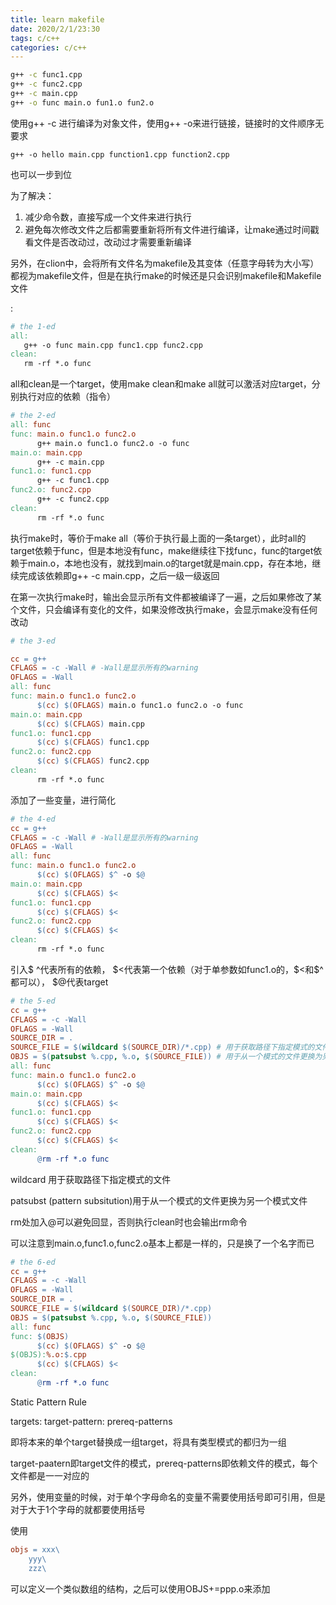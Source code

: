 ```yaml
---
title: learn makefile
date: 2020/2/1/23:30
tags: c/c++
categories: c/c++
---
```


```bash
g++ -c func1.cpp
g++ -c func2.cpp
g++ -c main.cpp 
g++ -o func main.o fun1.o fun2.o
```

使用g++ -c 进行编译为对象文件，使用g++ -o来进行链接，链接时的文件顺序无要求

<!--more-->

```text
g++ -o hello main.cpp function1.cpp function2.cpp
```

也可以一步到位

为了解决：

1. 减少命令数，直接写成一个文件来进行执行
2. 避免每次修改文件之后都需要重新将所有文件进行编译，让make通过时间戳看文件是否改动过，改动过才需要重新编译

另外，在clion中，会将所有文件名为makefile及其变体（任意字母转为大小写）都视为makefile文件，但是在执行make的时候还是只会识别makefile和Makefile文件

 <target>:<dependencies>

```makefile
# the 1-ed
all:
   g++ -o func main.cpp func1.cpp func2.cpp
clean:
   rm -rf *.o func
```

all和clean是一个target，使用make clean和make all就可以激活对应target，分别执行对应的依赖（指令）



```makefile
# the 2-ed
all: func
func: main.o func1.o func2.o
      g++ main.o func1.o func2.o -o func
main.o: main.cpp
      g++ -c main.cpp
func1.o: func1.cpp
      g++ -c func1.cpp
func2.o: func2.cpp
      g++ -c func2.cpp
clean:
      rm -rf *.o func
```

执行make时，等价于make all（等价于执行最上面的一条target），此时all的target依赖于func，但是本地没有func，make继续往下找func，func的target依赖于main.o，本地也没有，就找到main.o的target就是main.cpp，存在本地，继续完成该依赖即g++ -c main.cpp，之后一级一级返回

在第一次执行make时，输出会显示所有文件都被编译了一遍，之后如果修改了某个文件，只会编译有变化的文件，如果没修改执行make，会显示make没有任何改动



```makefile
# the 3-ed

cc = g++
CFLAGS = -c -Wall # -Wall是显示所有的warning
OFLAGS = -Wall
all: func
func: main.o func1.o func2.o
      $(cc) $(OFLAGS) main.o func1.o func2.o -o func
main.o: main.cpp
      $(cc) $(CFLAGS) main.cpp
func1.o: func1.cpp
      $(cc) $(CFLAGS) func1.cpp
func2.o: func2.cpp
      $(cc) $(CFLAGS) func2.cpp
clean:
      rm -rf *.o func
```

添加了一些变量，进行简化





```makefile
# the 4-ed
cc = g++
CFLAGS = -c -Wall # -Wall是显示所有的warning
OFLAGS = -Wall
all: func
func: main.o func1.o func2.o
      $(cc) $(OFLAGS) $^ -o $@
main.o: main.cpp
      $(cc) $(CFLAGS) $<
func1.o: func1.cpp
      $(cc) $(CFLAGS) $<
func2.o: func2.cpp
      $(cc) $(CFLAGS) $<
clean:
      rm -rf *.o func
```



引入\$  ^代表所有的依赖， \$<代表第一个依赖（对于单参数如func1.o的，\$<和\$^都可以）， $@代表target



```makefile
# the 5-ed
cc = g++
CFLAGS = -c -Wall
OFLAGS = -Wall
SOURCE_DIR = .
SOURCE_FILE = $(wildcard $(SOURCE_DIR)/*.cpp) # 用于获取路径下指定模式的文件
OBJS = $(patsubst %.cpp, %.o, $(SOURCE_FILE)) # 用于从一个模式的文件更换为另一个模式文件
all: func
func: main.o func1.o func2.o
      $(cc) $(OFLAGS) $^ -o $@
main.o: main.cpp
      $(cc) $(CFLAGS) $<
func1.o: func1.cpp
      $(cc) $(CFLAGS) $<
func2.o: func2.cpp
      $(cc) $(CFLAGS) $<
clean:
      @rm -rf *.o func 
```



wildcard 用于获取路径下指定模式的文件

patsubst (pattern subsitution)用于从一个模式的文件更换为另一个模式文件

rm处加入@可以避免回显，否则执行clean时也会输出rm命令

可以注意到main.o,func1.o,func2.o基本上都是一样的，只是换了一个名字而已



```makefile
# the 6-ed
cc = g++
CFLAGS = -c -Wall
OFLAGS = -Wall
SOURCE_DIR = .
SOURCE_FILE = $(wildcard $(SOURCE_DIR)/*.cpp)
OBJS = $(patsubst %.cpp, %.o, $(SOURCE_FILE))
all: func
func: $(OBJS)
      $(cc) $(OFLAGS) $^ -o $@
$(OBJS):%.o:$.cpp
      $(cc) $(CFLAGS) $<
clean:
      @rm -rf *.o func
```

Static Pattern Rule

targets: target-pattern: prereq-patterns

即将本来的单个target替换成一组target，将具有类型模式的都归为一组

target-paatern即target文件的模式，prereq-patterns即依赖文件的模式，每个文件都是一一对应的



另外，使用变量的时候，对于单个字母命名的变量不需要使用括号即可引用，但是对于大于1个字母的就都要使用括号

使用

```makefile
objs = xxx\
	yyy\
	zzz\
```

可以定义一个类似数组的结构，之后可以使用OBJS+=ppp.o来添加

